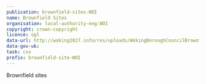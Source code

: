 ```yaml
---
publication: brownfield-sites-WOI
name: Brownfield Sites
organisation: local-authority-eng:WOI
copyright: crown-copyright
licence: ogl
data-url: http://woking2027.info/res/uploads/WokingBoroughCouncilBrownfieldLandRegister20171220.csv
data-gov-uk: 
task: csv
prefix: brownfield-site-WOI
---
```


Brownfield sites

